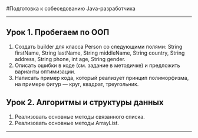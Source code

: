 #Подготовка к собеседованию Java-разработчика


---

Урок 1. Пробегаем по ООП
-


1. Создать builder для класса Person со следующими полями: String firstName, String lastName, String middleName, String country, String address, String phone, int age, String gender.
2. Описать ошибки в коде (см. задание в методичке) и предложить варианты оптимизации.
3. Написать пример кода, который реализует принцип полиморфизма, на примере фигур — круг, квадрат, треугольник.


Урок 2. Алгоритмы и структуры данных
-
1. Реализовать основные методы связанного списка.
2. Реализовать основные методы ArrayList.
---